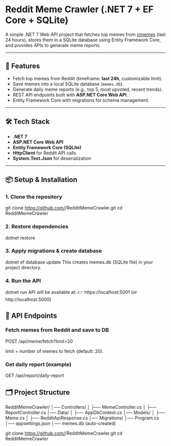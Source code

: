 # Reddit Meme Crawler (.NET 7 + EF Core + SQLite)

A simple .NET 7 Web API project that fetches top memes from [r/memes](https://www.reddit.com/r/memes/) (last 24 hours), stores them in a SQLite database using Entity Framework Core, and provides APIs to generate meme reports.

---

## 🚀 Features
- Fetch top memes from Reddit (timeframe: **last 24h**, customizable limit).
- Save memes into a local SQLite database (`memes.db`).
- Generate daily meme reports (e.g., top 5, most upvoted, recent trends).
- REST API endpoints built with **ASP.NET Core Web API**.
- Entity Framework Core with migrations for schema management.

---

## 🛠️ Tech Stack
- **.NET 7**
- **ASP.NET Core Web API**
- **Entity Framework Core (SQLite)**
- **HttpClient** for Reddit API calls
- **System.Text.Json** for deserialization

---

## 📦 Setup & Installation

### 1. Clone the repository
git clone https://github.com/<your-username>/RedditMemeCrawler.git
cd RedditMemeCrawler

### 2. Restore dependencies
dotnet restore

### 3. Apply migrations & create database
dotnet ef database update
This creates memes.db (SQLite file) in your project directory.

### 4. Run the API
dotnet run
API will be available at:
👉 https://localhost:5001 (or http://localhost:5000)

## 📡 API Endpoints
### Fetch memes from Reddit and save to DB
POST /api/meme/fetch?limit=20


limit = number of memes to fetch (default: 20).

### Get daily report (example)
GET /api/report/daily-report


## 🗂️ Project Structure
RedditMemeCrawler/
│── Controllers/
│    ├── MemeController.cs
│    ├── ReportController.cs
│── Data/
│    ├── AppDbContext.cs
│── Models/
│    ├── Meme.cs
│    ├── RedditApiResponse.cs
│── Migrations/
│── Program.cs
│── appsettings.json
│── memes.db (auto-created)


git clone https://github.com/<your-username>/RedditMemeCrawler.git
cd RedditMemeCrawler
